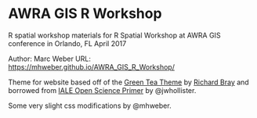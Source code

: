 AWRA GIS R Workshop
====
R spatial workshop materials for R Spatial Workshop at AWRA GIS conference in Orlando, FL April 2017

Author: Marc Weber
URL: https://mhweber.github.io/AWRA_GIS_R_Workshop/

Theme for website based off of the [Green Tea Theme](http://jekyllthemes.org/themes/green-tea/) by [Richard Bray](http://richbray.me/frap/) and borrowed from [IALE Open Science Primer](http://jwhollister.com/iale_open_science/) by @jwhollister.  

Some very slight css modifications by @mhweber.



